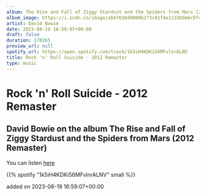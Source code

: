 ```yaml
---
album: The Rise and Fall of Ziggy Stardust and the Spiders from Mars (2012 Remaster)
album_image: https://i.scdn.co/image/ab67616d0000b273c41f4e1133b0e6c5fcf58680
artist: David Bowie
date: 2023-08-19 16:59:07+00:00
draft: false
duration: 178265
preview_url: null
spotify_url: https://open.spotify.com/track/1k5iH4KDKi56MFvlnrALNV
title: Rock 'n' Roll Suicide - 2012 Remaster
type: music
---
```



# Rock 'n' Roll Suicide - 2012 Remaster

## David Bowie on the album The Rise and Fall of Ziggy Stardust and the Spiders from Mars (2012 Remaster)

You can listen [here](https://open.spotify.com/track/1k5iH4KDKi56MFvlnrALNV)

{{% spotify "1k5iH4KDKi56MFvlnrALNV" small %}}

added on 2023-08-19 16:59:07+00:00